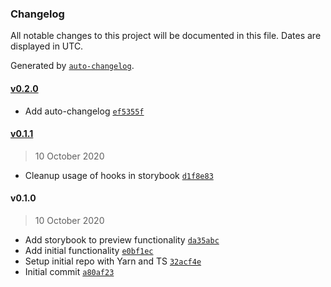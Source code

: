 ### Changelog

All notable changes to this project will be documented in this file. Dates are displayed in UTC.

Generated by [`auto-changelog`](https://github.com/CookPete/auto-changelog).

#### [v0.2.0](https://github.com/dagerikhl/primors/compare/v0.1.1...v0.2.0)

- Add auto-changelog [`ef5355f`](https://github.com/dagerikhl/primors/commit/ef5355f071bf0fc22c4a51344c3bf83c75c3fb95)

#### [v0.1.1](https://github.com/dagerikhl/primors/compare/v0.1.0...v0.1.1)

> 10 October 2020

- Cleanup usage of hooks in storybook [`d1f8e83`](https://github.com/dagerikhl/primors/commit/d1f8e83cb65d896edbe9c4d0d22adc6a58e4a265)

#### v0.1.0

> 10 October 2020

- Add storybook to preview functionality [`da35abc`](https://github.com/dagerikhl/primors/commit/da35abc7dd6b480f292ad3a6ce3ca3a668dbc3e2)
- Add initial functionality [`e0bf1ec`](https://github.com/dagerikhl/primors/commit/e0bf1ec2e862618b8b39392ebd786b67b8ce6216)
- Setup initial repo with Yarn and TS [`32acf4e`](https://github.com/dagerikhl/primors/commit/32acf4ea8e0ce26540c996fcdc5ac7a47c117e48)
- Initial commit [`a80af23`](https://github.com/dagerikhl/primors/commit/a80af23e20012673e339b21d8935945321e12377)
